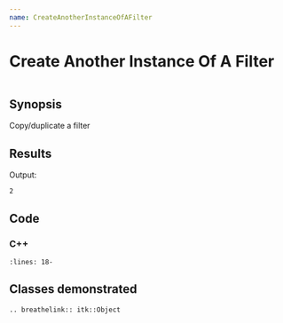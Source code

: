```yaml
---
name: CreateAnotherInstanceOfAFilter
---
```


# Create Another Instance Of A Filter

```{index} single: Object
```

## Synopsis

Copy/duplicate a filter

## Results

Output:

```
2
```

## Code

### C++

```{literalinclude} Code.cxx
:lines: 18-
```

## Classes demonstrated

```{eval-rst}
.. breathelink:: itk::Object
```
